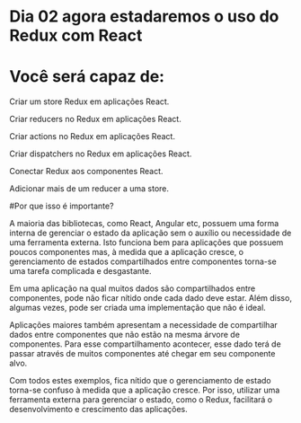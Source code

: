 # Dia 02 agora estadaremos o uso do Redux com React

# Você será capaz de:

Criar um store Redux em aplicações React.

Criar reducers no Redux em aplicações React.

Criar actions no Redux em aplicações React.

Criar dispatchers no Redux em aplicações React.

Conectar Redux aos componentes React.

Adicionar mais de um reducer a uma store.

#Por que isso é importante?

A maioria das bibliotecas, como React, Angular etc, possuem uma forma interna de gerenciar o estado da aplicação sem o auxílio ou necessidade de uma ferramenta externa. Isto funciona bem para aplicações que possuem poucos componentes mas, à medida que a aplicação cresce, o gerenciamento de estados compartilhados entre componentes torna-se uma tarefa complicada e desgastante.

Em uma aplicação na qual muitos dados são compartilhados entre componentes, pode não ficar nítido onde cada dado deve estar. Além disso, algumas vezes, pode ser criada uma implementação que não é ideal.

Aplicações maiores também apresentam a necessidade de compartilhar dados entre componentes que não estão na mesma árvore de componentes. Para esse compartilhamento acontecer, esse dado terá de passar através de muitos componentes até chegar em seu componente alvo.

Com todos estes exemplos, fica nítido que o gerenciamento de estado torna-se confuso à medida que a aplicação cresce. Por isso, utilizar uma ferramenta externa para gerenciar o estado, como o Redux, facilitará o desenvolvimento e crescimento das aplicações.